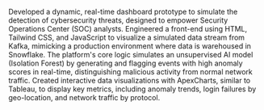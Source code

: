 Developed a dynamic, real-time dashboard prototype to simulate the detection of cybersecurity threats, 
designed to empower Security Operations Center (SOC) analysts.
 Engineered a front-end using HTML, Tailwind CSS, and JavaScript to visualize a simulated data 
stream from Kafka, mimicking a production environment where data is warehoused in Snowflake.
 The platform's core logic simulates an unsupervised AI model (Isolation Forest) by generating and 
flagging events with high anomaly scores in real-time, distinguishing malicious activity from normal 
network traffic.
Created interactive data visualizations with ApexCharts, similar to Tableau, to display key metrics, 
including anomaly trends, login failures by geo-location, and network traffic by protocol.
